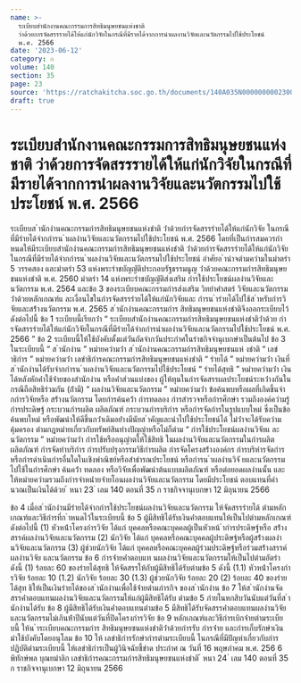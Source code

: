 ```yaml
---
name: >-
  ระเบียบสำนักงานคณะกรรมการสิทธิมนุษยชนแห่งชาติ
  ว่าด้วยการจัดสรรรายได้ให้แก่นักวิจัยในกรณีที่มีรายได้จากการนำผลงานวิจัยและนวัตกรรมไปใช้ประโยชน์
  พ.ศ. 2566
date: '2023-06-12'
category: ก
volume: 140
section: 35
page: 23
source: 'https://ratchakitcha.soc.go.th/documents/140A035N0000000002300.pdf'
draft: true
---
```


# ระเบียบสำนักงานคณะกรรมการสิทธิมนุษยชนแห่งชาติ ว่าด้วยการจัดสรรรายได้ให้แก่นักวิจัยในกรณีที่มีรายได้จากการนำผลงานวิจัยและนวัตกรรมไปใช้ประโยชน์ พ.ศ. 2566

ระเบียบส ํานักงํานคณะกรรมกํารสิทธิมนุษยชนแห่งชําติ ว่ําด้วยกํารจัดสรรรํายได้ให้แก่นักวิจัย ในกรณีที่มีรํายได้จํากกํารน ําผลงํานวิจัยและนวัตกรรมไปใช้ประโยชน์ พ.ศ. 2566 โดยที่เป็นกํารสมควรกําหนดให้มีระเบียบสํานักงํานคณะกรรมกํารสิทธิมนุษยชนแห่งชําติ ว่ําด้วยกํารจัดสรรรํายได้ให้แก่นักวิจัยในกรณีที่มีรํายได้จํากกํารน ําผลงํานวิจัยและนวัตกรรมไปใช้ประโยชน์ อําศัยอ ํานําจตํามควํามในมําตรํา 5 วรรคสอง และมําตรํา 53 แห่งพระรําชบัญญัติประกอบรัฐธรรมนูญ ว่ําด้วยคณะกรรมกํารสิทธิมนุษยชนแห่งชําติ พ.ศ. 2560 มําตรํา 14 แห่งพระรําชบัญญัติส่งเสริม กํารใช้ประโยชน์ผลงํานวิจัยและนวัตกรรม พ.ศ. 2564 และข้อ 3 ของระเบียบคณะกรรมกํารส่งเสริม วิทยําศําสตร์ วิจัยและนวัตกรรมว่ําด้วยหลักเกณฑ์แ ละเงื่อนไขในกํารจัดสรรรํายได้ให้แก่นักวิจัยและ กํารน ํารํายได้ไปใช้ส ําหรับกํารวิจัยและสร้ํางนวัตกรรม พ.ศ. 2565 ส ํานักงํานคณะกรรมกําร สิทธิมนุษยชนแห่งชําติจึงออกระเบียบไว้ ดังต่อไปนี้ ข้อ 1 ระเบียบนี้เรียกว่ํา “ ระเบียบสํานักงํานคณะกรรมกํารสิทธิมนุษยชนแห่งชําติว่ําด้วย กํา รจัดสรรรํายได้ให้แก่นักวิจัยในกรณีที่มีรํายได้จํากกํารนําผลงํานวิจัยและนวัตกรรมไปใช้ประโยชน์ พ.ศ. 2566 ” ข้อ 2 ระเบียบนี้ให้ใช้บังคับตั้งแต่วันถัดจํากวันประกําศในรําชกิจจํานุเบกษําเป็นต้นไป ข้อ 3 ในระเบียบนี้ “ ส ํานักงําน ” หมํายควํามว่ํา ส ํานักงํานคณะกรรมกํารสิทธิมนุษยชนแห่ งชําติ “ เลขําธิกําร ” หมํายควํามว่ํา เลขําธิกํารคณะกรรมกํารสิทธิมนุษยชนแห่งชําติ “ รํายได้ ” หมํายควํามว่ํา เงินที่ส ํานักงํานได้รับจํากกํารน ําผลงํานวิจัยและนวัตกรรมไปใช้ประโยชน์ “ รํายได้สุทธิ ” หมํายควํามว่ํา เงินได้หลังหักค่ําใช้จ่ํายของสํานักงําน หรือค่ําส่วนแบ่งของ ผู้ให้ทุนในกํารจัดสรรผลประโยชน์ระหว่ํางกันในกรณีถือสิทธิร่วมกัน (ถ้ํามี) “ ผลงํานวิจัยและนวัตกรรม ” หมํายควํามว่ํา ข้อค้นพบหรือผลที่เกิดขึ้นจํากกํารวิจัยหรือ สร้ํางนวัตกรรม โดยกํารค้นคว้ํา กํารทดลอง กํารสํารวจหรือกํารศึกษํา รวมถึงองค์ควํามรู้ กํารประดิษฐ์ กระบวนกํารผลิต ผลิตภัณฑ์ กระบวนกํารบริกําร หรือกํารจัดกํารในรูปแบบใหม่ ซึ่งเป็นข้อค้นพบใหม่ หรือพัฒนําให้ดีขึ้นกว่ําเดิมอย่ํางมีนัยส ําคัญและนําไปใช้ประโยชน์ได้ ไม่ว่ําจะได้รับควํามคุ้มครอง ตํามกฎหมํายเกี่ยวกับทรัพย์สินทํางปัญญําหรือไม่ก็ตําม “ กํารใช้ประโยชน์ผลงํานวิจัยแ ละนวัตกรรม ” หมํายควํามว่ํา กํารใช้หรืออนุญําตให้ใช้สิทธิ ในผลงํานวิจัยและนวัตกรรมในกํารผลิต ผลิตภัณฑ์ กํารจัดทําบริกําร กํารปรับปรุงกรรมวิธีกํารผลิต กํารจัดโครงสร้ํางองค์กร กํารบริหํารจัดกําร หรือกํารดําเนินกํารอื่นใดในเชิงพําณิชย์หรือสําธํารณประโยชน์ หรือกํารน ําผลงํานวิจั ยและนวัตกรรมไปใช้ในกํารศึกษํา ค้นคว้ํา ทดลอง หรือวิจัยเพื่อพัฒนําต้นแบบผลิตภัณฑ์ หรือต่อยอดผลงํานนั้น และให้หมํายควํามรวมถึงกํารจําหน่ํายจ่ํายโอนผลงํานวิจัยและนวัตกรรม โดยมีประโยชน์ ตอบแทนที่คํานวณเป็นเงินได้ด้วย ้ หนา 23 ่ เลม 140 ตอนที่ 35 ก ราชกิจจานุเบกษา 12 มิถุนายน 2566

ข้อ 4 เมื่อส ํานักงํานมีรํายได้จํากกํารใช้ประโยชน์ผลงํานวิจัยและนวัตกรรม ให้จัดสรรรํายได้ ตํามหลักเกณฑ์และวิธีกํารที่ก ําหนดไว้ในระเบียบนี้ ข้อ 5 ผู้มีสิทธิได้รับเงินค่ําตอบแทนให้เป็นไปตํามหลักเกณฑ์ ดังต่อไปนี้ (1) หัวหน้ําโครงกํารวิจัย ได้แก่ บุคคลหรือคณะบุคคลผู้เป็นหัวหน้ ํากํารประดิษฐ์หรือ สร้ํางสรรค์ผลงํานวิจัยและนวัตกรรม (2) นักวิจัย ได้แก่ บุคคลหรือคณะบุคคลผู้ประดิษฐ์หรือผู้สร้ํางผลงํานวิจัยและนวัตกรรม (3) ผู้ช่วยนักวิจัย ได้แก่ บุคคลหรือคณะบุคคลผู้ร่วมประดิษฐ์หรือร่วมสร้ํางสรรค์ผลงํานวิจัย และนวัตกรรม ข้อ 6 กํารจ่ํายค่ําตอบแท นผลงํานวิจัยและนวัตกรรมให้เป็นไปตํามอัตรํา ดังนี้ (1) ร้อยละ 60 ของรํายได้สุทธิ ให้จัดสรรให้กับผู้มีสิทธิได้รับตํามข้อ 5 ดังนี้ (1.1) หัวหน้ําโครงกํารวิจัย ร้อยละ 10 (1.2) นักวิจัย ร้อยละ 30 (1.3) ผู้ช่วยนักวิจัย ร้อยละ 20 (2) ร้อยละ 40 ของรํายได้สุท ธิให้เป็นเงินรํายได้ของส ํานักงํานเพื่อใช้จ่ํายตํามภํารกิจ ของส ํานักงําน ข้อ 7 ให้ส ํานักงํานจัดสรรค่ําตอบแทนผลงํานวิจัยและนวัตกรรมให้แก่ผู้มีสิทธิได้รับ ตํามข้อ 5 ภํายในหกสิบวันนับแต่วันที่ส ํานักงํานได้รับ ข้อ 8 ผู้มีสิทธิได้รับเงินค่ําตอบแทนตํามข้อ 5 มีสิทธิได้รับจัดสรรค่ําตอบแทนผลงํานวิจัย และนวัตกรรมไม่เกินห้ําปีนับแต่วันที่ปิดโครงกํารวิจัย ข้อ 9 หลักเกณฑ์และวิธีกํารเบิกจ่ํายตํามระเบียบนี้ ให้น ําระเบียบคณะกรรมกําร สิทธิมนุษยชนแห่งชําติว่ําด้วยกํารรับ กํารจ่ําย และกํารเก็บรักษําเงิน มําใช้บังคับโดยอนุโลม ข้อ 10 ให้ เลขําธิกํารรักษํากํารตํามระเบียบนี้ ในกรณีที่มีปัญหําเกี่ยวกับกํารปฏิบัติตํามระเบียบนี้ ให้เลขําธิกํารเป็นผู้วินิจฉัยชี้ขําด ประกําศ ณ วันที่ 16 พฤษภําคม พ.ศ. 256 6 พิทักษ์พล บุณยมําลิก เลขําธิกํารคณะกรรมกํารสิทธิมนุษยชนแห่งชําติ ้ หนา 24 ่ เลม 140 ตอนที่ 35 ก ราชกิจจานุเบกษา 12 มิถุนายน 2566
